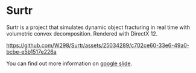 # Surtr

Surtr is a project that simulates dynamic object fracturing in real time with volumetric convex decomposition. Rendered with DirectX 12.

https://github.com/W298/Surtr/assets/25034289/c702ce60-33e6-49a0-bcbe-e5b1517e226a

You can find out more information on [google slide](https://docs.google.com/presentation/d/1EEgWnrtb0Cq8XOr34V6ylRJ15ZnD44AnP7ZLMaUM27s/edit?usp=sharing).
